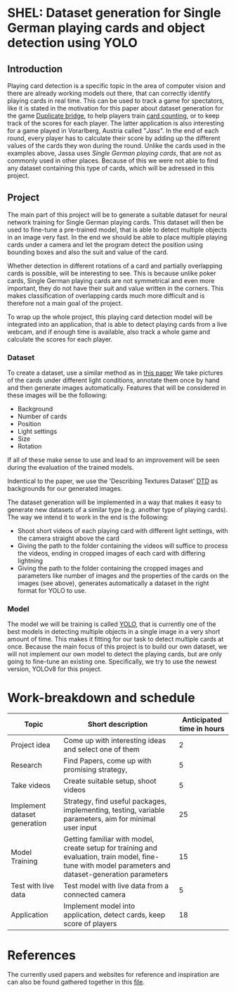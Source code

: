 # SHEL: Dataset generation for Single German playing cards and object detection using YOLO

## Introduction

Playing card detection is a specific topic in the area of computer vision and there are already working models out there, that can correctly identify playing cards in real time. This can be used to track a game for spectators, like it is stated in the motivation for this paper about dataset generation for the game [Duplicate bridge](https://arxiv.org/pdf/2109.11861.pdf), to help players train [card counting](https://www.youtube.com/watch?v=Nf3zBJ2cDAs), or to keep track of the scores for each player. The latter application is also interesting for a game played in Vorarlberg, Austria called "*Jass*". In the end of each round, every player has to calculate their score by adding up the different values of the cards they won during the round. Unlike the cards used in the examples above, Jassa uses *Single German playing cards*, that are not as commonly used in other places. Because of this we were not able to find any dataset containing this type of cards, which will be adressed in this project.

## Project

The main part of this project will be to generate a suitable dataset for neural network training for Single German playing cards. This dataset will then be used to fine-tune a pre-trained model, that is able to detect multiple objects in an image very fast. In the end we should be able to place multiple playing cards under a camera and let the program detect the position using bounding boxes and also the suit and value of the card.

Whether detection in different rotations of a card and partially overlapping cards is possible, will be interesting to see. This is because unlike poker cards, Single German playing cards are not symmetrical and even more important, they do not have their suit and value written in the corners. This makes classification of overlapping cards much more difficult and is therefore not a main goal of the project.

To wrap up the whole project, this playing card detection model will be integrated into an application, that is able to detect playing cards from a live webcam, and if enough time is available, also track a whole game and calculate the scores for each player.


### Dataset

To create a dataset, use a similar method as in [this paper](https://arxiv.org/pdf/2109.11861.pdf) We take pictures of the cards under different light conditions, annotate them once by hand and then generate images automatically. Features that will be considered in these images will be the following:

- Background
- Number of cards
- Position
- Light settings
- Size
- Rotation

If all of these make sense to use and lead to an improvement will be seen during the evaluation of the trained models.

Indentical to the paper, we use the 'Describing Textures Dataset' [DTD](https://www.robots.ox.ac.uk/~vgg/data/dtd/) as backgrounds for our generated images.

The dataset generation will be implemented in a way that makes it easy to generate new datasets of a similar type (e.g. another type of playing cards). The way we intend it to work in the end is the following:

- Shoot short videos of each playing card with different light settings, with the camera straight above the card
- Giving the path to the folder containing the videos will suffice to process the videos, ending in cropped images of each card with differing lightning
- Giving the path to the folder containing the cropped images and parameters like number of images and the properties of the cards on the images (see above), generates automatically a dataset in the right format for YOLO to use.

### Model

The model we will be training is called [YOLO](https://browse.arxiv.org/pdf/1506.02640.pdf), that is currently one of the best models in detecting multiple objects in a single image in a very short amount of time. This makes it fitting for our task to detect multiple cards at once. Because the main focus of this project is to build our own dataset, we will not implement our own model to detect the playing cards, but are only going to fine-tune an existing one. Specifically, we try to use the newest version, YOLOv8 for this project.


# Work-breakdown and schedule

|Topic|Short description|Anticipated time in hours|
|---|---|---|
|Project idea|Come up with interesting ideas and select one of them|2|
|Research|Find Papers, come up with promising strategy, |5|
|Take videos|Create suitable setup, shoot videos|5|
|Implement dataset generation|Strategy, find useful packages, implementing, testing, variable parameters, aim for minimal user input|25|
|Model Training|Getting familiar with model, create setup for training and evaluation, train model, fine-tune with model parameters and dataset-generation parameters|15|
|Test with live data|Test model with live data from a connected camera|5|
|Application|Implement model into application, detect cards, keep score of players|18|

# References

The currently used papers and websites for reference and inspiration are can also be found gathered together in this [file](../references.md).


